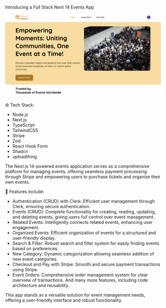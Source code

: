 Introducing a Full Stack Next 14 Events App



<img width="964" alt="homepage" src="https://github.com/Gspeed-bit/EventSphere/blob/main/public/assets/images/design1.png">

⚙️ Tech Stack:
- Node.js
- Next.js
- TypeScript
- TailwindCSS
- Stripe
- Zod
- React Hook Form
- Shadcn
- uploadthing

The Next.js 14-powered events application serves as a comprehensive platform for managing events, offering seamless payment processing through Stripe and empowering users to purchase tickets and organize their own events.

🔋 Features include:

- Authentication (CRUD) with Clerk: Efficient user management through Clerk, ensuring secure authentication.
- Events (CRUD): Complete functionality for creating, reading, updating, and deleting events, giving users full control over event management.
- Related Events: Intelligently connects related events, enhancing user engagement.
- Organized Events: Efficient organization of events for a structured and user-friendly display.
- Search & Filter: Robust search and filter system for easily finding events based on preferences.
- New Category: Dynamic categorization allowing seamless addition of new event categories.
- Checkout and Pay with Stripe: Smooth and secure payment transactions using Stripe.
- Event Orders: Comprehensive order management system for clear overview of transactions.
And many more features, including code architecture and reusability.

This app stands as a versatile solution for event management needs, offering a user-friendly interface and robust functionality.
